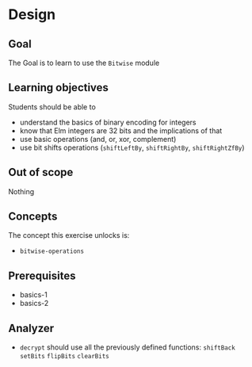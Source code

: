 # Design

## Goal

The Goal is to learn to use the `Bitwise` module

## Learning objectives

Students should be able to

- understand the basics of binary encoding for integers
- know that Elm integers are 32 bits and the implications of that
- use basic operations (and, or, xor, complement)
- use bit shifts operations (`shiftLeftBy`, `shiftRightBy`, `shiftRightZfBy`)

## Out of scope

Nothing

## Concepts

The concept this exercise unlocks is:

- `bitwise-operations`

## Prerequisites

- basics-1
- basics-2

## Analyzer

- `decrypt` should use all the previously defined functions: `shiftBack` `setBits` `flipBits` `clearBits`

